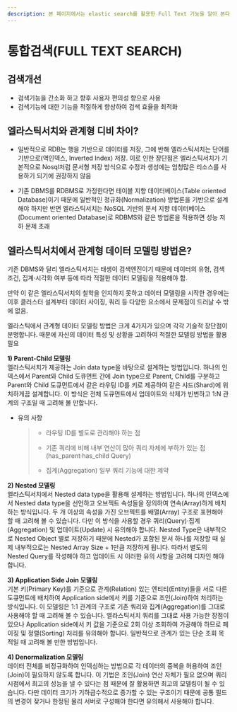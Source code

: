 ```yaml
---
description: 본 페이지에서는 elastic search를 활용한 Full Text 기능을 알아 본다.
---
```


# 통합검색(FULL TEXT SEARCH)

## 검색개선

* 검색기능을 간소화 하고 향후 사용자 편의성 향으로 사용
* 검색기능에 대한 기능을 적절하게 향상하여 검색 효율을 최적화

## 엘라스틱서치와 관계형 디비 차이?

* 일반적으로 RDB는 행을 기반으로 데이터를 저장, 그에 반해 엘라스틱서치는 단어를 기반으로(역인덱스, Inverted Index) 저장. 이로 인한 장단점은 엘라스틱서치가 기본적으로 Nosql처럼 문서형 저장 방식으로 수정과 생성에는 엄청많은 리소스를 사용하기 되기에 권장하지 않음

* 기존 DBMS를 RDBMS로 가정한다면 테이블 지향 데이터베이스(Table oriented Database)이기 때문에 일반적인 정규화(Normalization) 방법론을 기반으로 설계해야 하지만 반면 엘라스틱서치는 NoSQL 기반의 문서 지향 데이터베이스(Document oriented Database)로 RDBMS와 같은 방법론을 적용하면 성능 저하 문제 초래

## 엘라스틱서치에서 관계형 데이터 모델링 방법은?

기존 DBMS와 달리 엘라스틱서치는 태생이 검색엔진이기 때문에 데이터의 유형, 검색 조건, 집계·시각화 여부 등에 따라 적절한 데이터 모델링을 적용해야 함. 

만약 이 같은 엘라스틱서치의 철학을 인지하지 못하고 데이터 모델링을 시작한 경우에는 이후 클러스터 설계부터 데이터 사이징, 쿼리 등 다양한 요소에서 문제점이 드러날 수 밖에 없음.



엘라스틱에서 관계형 데이터 모델링 방법은 크게 4가지가 있으며 각각 기술적 장단점이 분명합니다. 때문에 자신의 데이터 특성 및 상황을 고려하여 적절한 모델링 방법을 활용 필요

**1) Parent-Child 모델링**  
엘라스틱서치가 제공하는 Join data type을 바탕으로 설계하는 방법입니다. 하나의 인덱스에서 Parent와 Child 도큐먼트 간에 Join type으로 Parent, Child를 구분하고 Parent와 Child 도큐먼트에서 같은 라우팅 ID를 키로 제공하여 같은 샤드(Shard)에 위치하게끔 설계합니다. 이 방식은 전체 도큐먼트에서 업데이트와 삭제가 빈번하고 1:N 관계의 구조일 때 고려해 볼 만합니다. 

* 유의 사항
  
  > * 라우팅 ID를 별도로 관리해야 하는 점
  > 
  > * 기존 쿼리에 비해 내부 연산이 많아 쿼리 자체에 부하가 있는 점(has_parent·has_child Query)
  > 
  > *  집계(Aggregation) 일부 쿼리 기능에 대한 제약 

**2) Nested 모델링**  
엘라스틱서치에서 Nested data type을 활용해 설계하는 방법입니다. 하나의 인덱스에서 Nested data type을 선언하고 오브젝트 속성들을 정의하여 연속(Array)하게 배치하는 방식입니다. 두 개 이상의 속성을 가진 오브젝트를 배열(Array) 구조로 표현해야 할 때 고려해 볼 수 있습니다. 다만 이 방식을 사용할 경우 쿼리(Query)·집계(Aggregation) 및 업데이트(Update) 시 유의해야 합니다. Nested Type은 내부적으로 Nested Object 별로 저장하기 때문에 Nested가 포함된 문서 하나를 저장할 때 실제 내부적으로는 Nested Array Size + 1만큼 저장하게 됩니다. 따라서 별도의 Nested Query를 작성해야 하고 업데이트 시 이러한 유의 사항을 고려해 디자인 해야 합니다.  

**3) Application Side Join 모델링**  
기본 키(Primary Key)를 기준으로 관계(Relation) 있는 엔티티(Entity)들을 서로 다른 도큐먼트에 배치하여 Application side에서 키를 기준으로 조인(Join)하여 처리하는 방식입니다. 이 모델링은 1:1 관계의 구조로 기존 쿼리와 집계(Aggregation)를 그대로 사용해야 할 때 고려해 볼 수 있습니다. 엘라스틱서치 쿼리를 그대로 사용 가능한 장점이 있으나 Application side에서 키 값을 기준으로 2회 이상 조회하여 가공해야 하므로 페이징 및 정렬(Sorting) 처리를 유의해야 합니다. 일반적으로 관계가 있는 단순 조회 목적일 때 고려해 볼 만한 방법입니다.  

**4) Denormalization 모델링**  
데이터 전체를 비정규화하여 인덱싱하는 방법으로 각 데이터의 중복을 허용하여 조인(Join)이 필요하지 않도록 합니다. 이 기법은 조인(Join) 연산 자체가 필요 없으며 쿼리 시점에서 최고의 성능을 낼 수 있다는 점 때문에 잘 활용하면 최고의 모델링이 될 수 있습니다. 다만 데이터 크기가 기하급수적으로 증가할 수 있는 구조이기 때문에 공통 필드의 변경이 잦거나 한정된 물리 서버로 구성해야 한다면 유의해서 사용해야 합니다.
